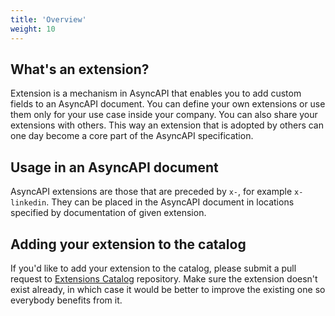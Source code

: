 ```yaml
---
title: 'Overview' 
weight: 10
---
```


## What's an extension?

Extension is a mechanism in AsyncAPI that enables you to add custom fields to an AsyncAPI document. You can define your own extensions or use them only for your use case inside your company. You can also share your extensions with others. This way an extension that is adopted by others can one day become a core part of the AsyncAPI specification.

## Usage in an AsyncAPI document
AsyncAPI extensions are those that are preceded by `x-`, for example `x-linkedin`. They can be placed in the AsyncAPI document in locations specified by documentation of given extension.

## Adding your extension to the catalog

If you'd like to add your extension to the catalog, please submit a pull request to [Extensions Catalog](https://github.com/asyncapi/extensions-catalog) repository. Make sure the extension doesn't exist already, in which case it would be better to improve the existing one so everybody benefits from it.